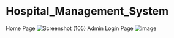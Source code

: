 # Hospital_Management_System
Home Page
![Screenshot (105)](https://github.com/pankajgangwar9/Hospital_Management_System/assets/129405105/d634f993-e761-4a70-b9e2-b6ff92ec97fe)
Admin Login Page
![image](https://github.com/pankajgangwar9/Hospital_Management_System/assets/129405105/186e7ca8-35e2-4738-a12c-42e041ead84f)
